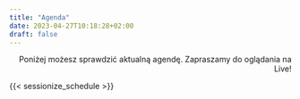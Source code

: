 ```yaml
---
title: "Agenda"
date: 2023-04-27T10:18:28+02:00
draft: false
---
```


<div style="text-align: right">Poniżej możesz sprawdzić aktualną agendę. Zapraszamy do oglądania na Live!</div>

{{< sessionize_schedule >}}